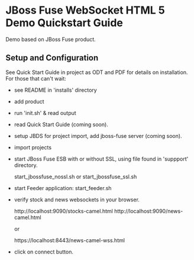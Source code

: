 JBoss Fuse WebSocket HTML 5 Demo Quickstart Guide
=================================================

Demo based on JBoss Fuse product.

Setup and Configuration
-----------------------

See Quick Start Guide in project as ODT and PDF for details on installation. For those that can't wait:

- see README in 'installs' directory

- add product 

- run 'init.sh' & read output

- read Quick Start Guide (coming soon).

- setup JBDS for project import, add jboss-fuse server (coming soon).

- import projects

- start JBoss Fuse ESB with or without SSL, using file found in 'suppport' directory.

   start_jbossfuse_nossl.sh  or  start_jbossfuse_ssl.sh

- start Feeder application: start_feeder.sh

- verify stock and news websockets in your browser.

    http://localhost:9090/stocks-camel.html
    http://localhost:9090/news-camel.html

    or 

    https://localhost:8443/news-camel-wss.html

- click on connect button.

